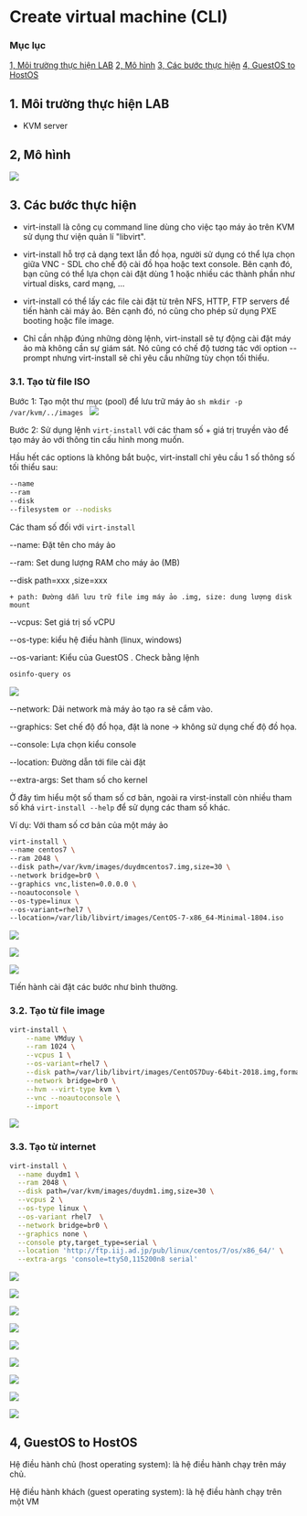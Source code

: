 # Create virtual machine (CLI)

### Mục lục

[1, Môi trường thực hiện LAB](#moitruong)
[2, Mô hình](#mohinh)
[3, Các bước thực hiện](#step)
[4, GuestOS to HostOS](os)

<a name="moitruong"></a>
## 1. Môi trường thực hiện LAB

- KVM server

<a name="mohinh"></a>
## 2, Mô hình

![](../images/createvmcli/Screenshot_24.png)

<a name="step"></a>
## 3. Các bước thực hiện

- virt-install là công cụ command line dùng cho việc tạo máy ảo trên KVM sử dụng thư viện quản lí "libvirt".

- virt-install hỗ trợ cả dạng text lẫn đồ họa, người sử dụng có thể lựa chọn giữa VNC - SDL cho chế độ cài đồ họa hoặc text console. Bên cạnh đó, bạn cũng có thể lựa chọn cài đặt dùng 1 hoặc nhiều các thành phần như virtual disks, card mạng, ...

- virt-install có thể lấy các file cài đặt từ trên NFS, HTTP, FTP servers để tiến hành cài máy ảo. Bên cạnh đó, nó cũng cho phép sử dụng PXE booting hoặc file image.

- Chỉ cần nhập đúng những dòng lệnh, virt-install sẽ tự động cài đặt máy ảo mà không cần sự giám sát. Nó cũng có chế độ tương tác với option --prompt nhưng virt-install sẽ chỉ yêu cầu những tùy chọn tối thiểu.

### 3.1. Tạo từ file ISO
 
Bước 1: Tạo một thư mục (pool) để lưu trữ máy ảo
	```sh
	mkdir -p /var/kvm/../images
	```
	![](../images/createvmcli/Screenshot_22.png)
	
Bước 2: Sử dụng lệnh `virt-install` với các tham số + giá trị truyền vào để tạo máy ảo với thông tin cấu hình mong muốn.

Hầu hết các options là không bắt buộc, virt-install chỉ yêu cầu 1 số thông số tối thiểu sau:

```sh
--name
--ram
--disk
--filesystem or --nodisks
```

Các tham số đối với `virt-install`
	
--name: Đặt tên cho máy ảo

--ram: Set dung lượng RAM cho máy ảo (MB)

--disk path=xxx ,size=xxx

	+ path: Đường dẫn lưu trữ file img máy ảo .img, size: dung lượng disk mount
	
--vcpus: Set giá trị số vCPU

--os-type: kiểu hệ điều hành (linux, windows)

--os-variant: Kiểu của GuestOS . Check bằng lệnh

```sh
osinfo-query os
```

![](../images/createvmcli/Screenshot_23.png)	

--network: Dải network mà máy ảo tạo ra sẽ cắm vào.

--graphics: Set chế độ đồ họa, đặt là none -> không sử dụng chế độ đồ họa.

--console: Lựa chọn kiểu console

--location: Đường dẫn tới file cài đặt

--extra-args: Set tham số cho kernel

Ở đây tìm hiểu một số tham số cơ bản, ngoài ra virst-install còn nhiều tham số khá `virt-install --help` để sử dụng các tham số khác.
	
Ví dụ: Với tham số cơ bản của một máy ảo

```sh
virt-install \
--name centos7 \
--ram 2048 \
--disk path=/var/kvm/images/duydmcentos7.img,size=30 \
--network bridge=br0 \
--graphics vnc,listen=0.0.0.0 \
--noautoconsole \
--os-type=linux \
--os-variant=rhel7 \   
--location=/var/lib/libvirt/images/CentOS-7-x86_64-Minimal-1804.iso
```
	
![](../images/createvmcli/Screenshot_25.png)
	
![](../images/createvmcli/Screenshot_26.png)
	
![](../images/createvmcli/Screenshot_27.png)

Tiến hành cài đặt các bước như bình thường.

### 3.2. Tạo từ file image

```sh
virt-install \
    --name VMduy \
    --ram 1024 \
	--vcpus 1 \
    --os-variant=rhel7 \
    --disk path=/var/lib/libvirt/images/CentOS7Duy-64bit-2018.img,format=qcow2,bus=virtio,cache=none \
    --network bridge=br0 \
    --hvm --virt-type kvm \
    --vnc --noautoconsole \
    --import
```

![](../images/createvmcli/Screenshot_28.png)

### 3.3. Tạo từ internet

```sh
virt-install \
  --name duydm1 \
  --ram 2048 \
  --disk path=/var/kvm/images/duydm1.img,size=30 \
  --vcpus 2 \
  --os-type linux \
  --os-variant rhel7  \
  --network bridge=br0 \
  --graphics none \
  --console pty,target_type=serial \
  --location 'http://ftp.iij.ad.jp/pub/linux/centos/7/os/x86_64/' \
  --extra-args 'console=ttyS0,115200n8 serial'
```

![](../images/createvmcli/Screenshot_29.png)

![](../images/createvmcli/Screenshot_30.png)

![](../images/createvmcli/Screenshot_31.png)

![](../images/createvmcli/Screenshot_32.png)

![](../images/createvmcli/Screenshot_33.png)

![](../images/createvmcli/Screenshot_34.png)

![](../images/createvmcli/Screenshot_35.png)

![](../images/createvmcli/Screenshot_36.png)

![](../images/createvmcli/Screenshot_37.png)

<a name="os"></a>
## 4, GuestOS to HostOS

Hệ điều hành chủ (host operating system): là hệ điều hành chạy trên máy chủ.

Hệ điều hành khách (guest operating system): là hệ điều hành chạy trên một VM
	
	